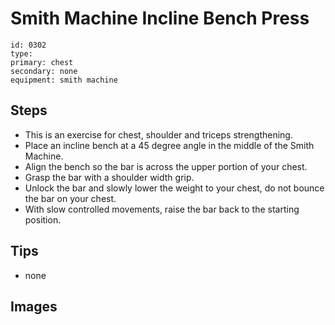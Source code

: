 # Smith Machine Incline Bench Press
> 

``` 
id: 0302 
type:  
primary: chest 
secondary: none 
equipment: smith machine 
``` 

## Steps

 - This is an exercise for chest, shoulder and triceps strengthening.
 - Place an incline bench at a 45 degree angle in the middle of the Smith Machine.
 - Align the bench so the bar is across the upper portion of your chest.
 - Grasp the bar with a shoulder width grip.
 - Unlock the bar and slowly lower the weight to your chest, do not bounce the bar on your chest.
 - With slow controlled movements, raise the bar back to the starting position.

## Tips

 - none

## Images

